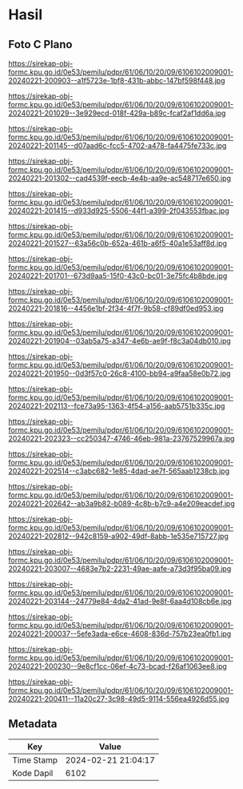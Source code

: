 # Hasil

## Foto C Plano

https://sirekap-obj-formc.kpu.go.id/0e53/pemilu/pdpr/61/06/10/20/09/6106102009001-20240221-200903--a1f5723e-1bf8-431b-abbc-147bf598f448.jpg

https://sirekap-obj-formc.kpu.go.id/0e53/pemilu/pdpr/61/06/10/20/09/6106102009001-20240221-201029--3e929ecd-018f-429a-b89c-fcaf2af1dd6a.jpg

https://sirekap-obj-formc.kpu.go.id/0e53/pemilu/pdpr/61/06/10/20/09/6106102009001-20240221-201145--d07aad6c-fcc5-4702-a478-fa4475fe733c.jpg

https://sirekap-obj-formc.kpu.go.id/0e53/pemilu/pdpr/61/06/10/20/09/6106102009001-20240221-201302--cad4539f-eecb-4e4b-aa9e-ac548717e650.jpg

https://sirekap-obj-formc.kpu.go.id/0e53/pemilu/pdpr/61/06/10/20/09/6106102009001-20240221-201415--d933d925-5506-44f1-a399-2f043553fbac.jpg

https://sirekap-obj-formc.kpu.go.id/0e53/pemilu/pdpr/61/06/10/20/09/6106102009001-20240221-201527--63a56c0b-652a-461b-a6f5-40a1e53aff8d.jpg

https://sirekap-obj-formc.kpu.go.id/0e53/pemilu/pdpr/61/06/10/20/09/6106102009001-20240221-201701--673d9aa5-15f0-43c0-bc01-3e75fc4b8bde.jpg

https://sirekap-obj-formc.kpu.go.id/0e53/pemilu/pdpr/61/06/10/20/09/6106102009001-20240221-201816--4456e1bf-2f34-4f7f-9b58-cf89df0ed953.jpg

https://sirekap-obj-formc.kpu.go.id/0e53/pemilu/pdpr/61/06/10/20/09/6106102009001-20240221-201904--03ab5a75-a347-4e6b-ae9f-f8c3a04db010.jpg

https://sirekap-obj-formc.kpu.go.id/0e53/pemilu/pdpr/61/06/10/20/09/6106102009001-20240221-201950--0d3f57c0-26c8-4100-bb94-a9faa58e0b72.jpg

https://sirekap-obj-formc.kpu.go.id/0e53/pemilu/pdpr/61/06/10/20/09/6106102009001-20240221-202113--fce73a95-1363-4f54-a156-aab5751b335c.jpg

https://sirekap-obj-formc.kpu.go.id/0e53/pemilu/pdpr/61/06/10/20/09/6106102009001-20240221-202323--cc250347-4746-46eb-981a-23767529967a.jpg

https://sirekap-obj-formc.kpu.go.id/0e53/pemilu/pdpr/61/06/10/20/09/6106102009001-20240221-202514--c3abc682-1e85-4dad-ae7f-565aab1238cb.jpg

https://sirekap-obj-formc.kpu.go.id/0e53/pemilu/pdpr/61/06/10/20/09/6106102009001-20240221-202642--ab3a9b82-b089-4c8b-b7c9-a4e209eacdef.jpg

https://sirekap-obj-formc.kpu.go.id/0e53/pemilu/pdpr/61/06/10/20/09/6106102009001-20240221-202812--942c8159-a902-49df-8abb-1e535e715727.jpg

https://sirekap-obj-formc.kpu.go.id/0e53/pemilu/pdpr/61/06/10/20/09/6106102009001-20240221-203007--4683e7b2-2231-49ae-aafe-a73d3f95ba09.jpg

https://sirekap-obj-formc.kpu.go.id/0e53/pemilu/pdpr/61/06/10/20/09/6106102009001-20240221-203144--24779e84-4da2-41ad-9e8f-6aa4d108cb6e.jpg

https://sirekap-obj-formc.kpu.go.id/0e53/pemilu/pdpr/61/06/10/20/09/6106102009001-20240221-200037--5efe3ada-e6ce-4608-836d-757b23ea0fb1.jpg

https://sirekap-obj-formc.kpu.go.id/0e53/pemilu/pdpr/61/06/10/20/09/6106102009001-20240221-200230--9e8cf1cc-06ef-4c73-bcad-f26af1063ee8.jpg

https://sirekap-obj-formc.kpu.go.id/0e53/pemilu/pdpr/61/06/10/20/09/6106102009001-20240221-200411--11a20c27-3c98-49d5-9114-556ea4926d55.jpg


## Metadata

| Key        | Value               |
| ---------- | ------------------- |
| Time Stamp | 2024-02-21 21:04:17 |
| Kode Dapil | 6102                |



